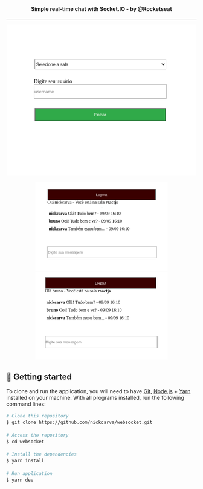 <br>
<div align="center">
  <h4 align="center">
     Simple real-time chat with Socket.IO - by @Rocketseat
  </h4>
</div>

---

<p align="center">
  <img alt="login-view" src="./.github/assets/login-view.png" width="500">
</p>

<p align="center">
  <img alt="nickcarva-view" src="./.github/assets/nickcarva-view.png" width="350">
  <img alt="bruno-view" src="./.github/assets/bruno-view.png" width="350">
</p>


## 🚀 Getting started

To clone and run the application, you will need to have [Git](https://git-scm.com), [Node.js](https://nodejs.org) + [Yarn](https://yarnpkg.com) installed on your machine. With all programs installed, run the following command lines:


```bash
# Clone this repository
$ git clone https://github.com/nickcarva/websocket.git

# Access the repository
$ cd websocket

# Install the dependencies
$ yarn install

# Run application
$ yarn dev
```
